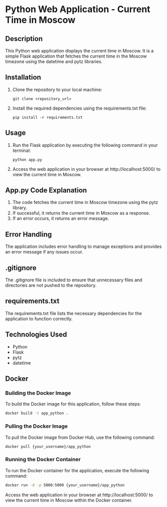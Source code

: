 # Python Web Application - Current Time in Moscow

## Description
This Python web application displays the current time in Moscow. It is a simple Flask application that fetches the current time in the Moscow timezone using the datetime and pytz libraries.

## Installation
1. Clone the repository to your local machine:
   ```
   git clone <repository_url>
   ```
2. Install the required dependencies using the requirements.txt file:
   ```
   pip install -r requirements.txt
   ```

## Usage
1. Run the Flask application by executing the following command in your terminal:
   ```
   python app.py
   ```
2. Access the web application in your browser at http://localhost:5000/ to view the current time in Moscow.

## App.py Code Explanation
1. The code fetches the current time in Moscow timezone using the pytz library.
2. If successful, it returns the current time in Moscow as a response.
3. If an error occurs, it returns an error message.

## Error Handling
The application includes error handling to manage exceptions and provides an error message if any issues occur.

## .gitignore
The .gitignore file is included to ensure that unnecessary files and directories are not pushed to the repository.

## requirements.txt
The requirements.txt file lists the necessary dependencies for the application to function correctly.

## Technologies Used
- Python
- Flask
- pytz
- datetime

## Docker

### Building the Docker Image
To build the Docker image for this application, follow these steps:
```bash
docker build -t app_python .
```

### Pulling the Docker Image
To pull the Docker image from Docker Hub, use the following command:
```bash
docker pull {your_username}/app_python
```

### Running the Docker Container
To run the Docker container for the application, execute the following command:
```bash
docker run -d -p 5000:5000 {your_username}/app_python
```

Access the web application in your browser at http://localhost:5000/ to view the current time in Moscow within the Docker container.
